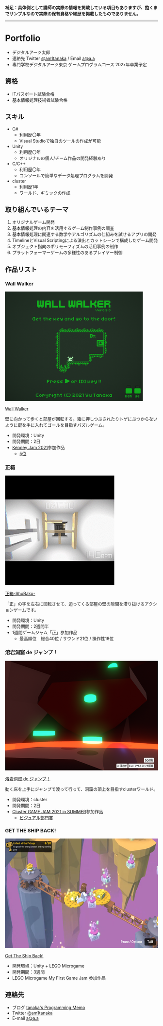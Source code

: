 **補足：具体例として講師の実際の情報を掲載している項目もありますが、飽くまでサンプルなので実際の保有資格や経歴を掲載したものでありません。**

---

# Portfolio

- デジタルアーツ太郎
- 連絡先 Twitter [@am1tanaka](https://twitter.com/am1tanaka) / Email [a@a.a](mailto:a@a.a)
- 専門学校デジタルアーツ東京 ゲームプログラムコース 202x年卒業予定

## 資格
- ITパスポート試験合格
- 基本情報処理技術者試験合格

## スキル
- C#
  - 利用歴〇年
  - Visual Studioで独自のツールの作成が可能
- Unity
  - 利用歴〇年
  - オリジナルの個人/チーム作品の開発経験あり
- C/C++
  - 利用歴〇年
  - コンソールで簡単なデータ処理プログラムを開発
- cluster
  - 利用歴1年
  - ワールド、ギミックの作成

## 取り組んでいるテーマ
1. オリジナルゲーム開発
1. 基本情報処理の内容を活用するゲーム制作事例の調査
2. 基本情報処理に関連する数学やアルゴリズムの仕組みを試せるアプリの開発
3. TimelineとVisual Scriptingによる演出とカットシーンで構成したゲーム開発
4. オブジェクト指向のポリモーフィズムの活用事例の制作
5. プラットフォーマーゲームの多様性のあるプレイヤー制御

## 作品リスト

### Wall Walker
[<img src="images/wallwalker.png" alt="Wall Walker" style="height: 360px">](https://am1tanaka.itch.io/wall-walker)

[Wall Walker](https://am1tanaka.itch.io/wall-walker)

壁に向かって歩くと部屋が回転する。箱に押しつぶされたりトゲにぶつからないように鍵を手に入れてゴールを目指すパズルゲーム。

- 開発環境：Unity
- 開発期間：2日
- [Kenney Jam 2021](https://itch.io/jam/kenney-jam-2021)参加作品
  - [5位](https://itch.io/jam/kenney-jam-2021/results)

### 正箱
[<img src="images/icon_shobako.gif" alt="正箱" style="height: 360px">](https://unityroom.com/games/shobako)

[正箱-ShoBako-](https://unityroom.com/games/shobako)

「正」の字を左右に回転させて、迫ってくる部屋の壁の隙間を潜り抜けるアクションゲームです。

- 開発環境：Unity
- 開発期間：2週間半
- 1週間ゲームジャム「正」参加作品
  - 最高順位　総合40位 / サウンド21位 / 操作性18位

### 溶岩洞窟 de ジャンプ！
[<img src="images/yougan.png" alt="溶岩洞窟 de ジャンプ！" style="height: 360px">](https://cluster.mu/w/78551223-2a8d-4700-a409-128e628439d5)

[溶岩洞窟 de ジャンプ！](https://cluster.mu/w/78551223-2a8d-4700-a409-128e628439d5)

動く床を上手にジャンプで渡って行って、洞窟の頂上を目指すclusterワールド。

- 開発環境：cluster
- 開発期間：2日
- [Cluster GAME JAM 2021 in SUMMER](https://www.contest.cluster.mu/gamejam2021summer-home)参加作品
  - [ビジュアル部門賞](https://cluster.mu/sections/GAMEJAM2021SUMMER_VISUAL)

### GET THE SHIP BACK!
[<img src="images/gettheshipback.png" alt="Get The Ship Back！" style="height: 360px">](https://play.unity.com/mg/lego/builds-ln-1)

[Get The Ship Back!](https://play.unity.com/mg/lego/builds-ln-1)

- 開発環境：Unity + LEGO Microgame
- 開発期間：3週間
- LEGO Microgame My First Game Jam 参加作品


## 連絡先
- ブログ [tanaka's Programming Memo](https://am1tanaka.hatenablog.com/)
- Twitter [@am1tanaka](https://twitter.com/am1tanaka)
- E-mail [a@a.a](mailto:a@a.a)
